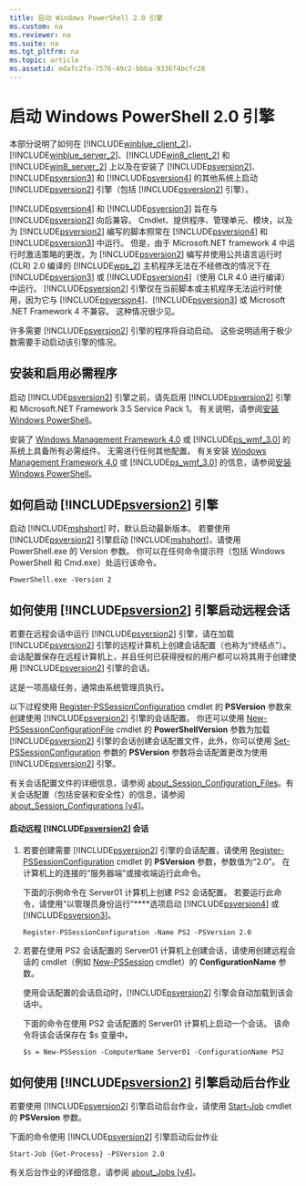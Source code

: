 ```yaml
---
title: 启动 Windows PowerShell 2.0 引擎
ms.custom: na
ms.reviewer: na
ms.suite: na
ms.tgt_pltfrm: na
ms.topic: article
ms.assetid: edafc2fa-7576-49c2-bbba-9336f4bcfc28
---
```

# 启动 Windows PowerShell 2.0 引擎
本部分说明了如何在 [!INCLUDE[winblue_client_2](../Token/winblue_client_2_md.md)]、[!INCLUDE[winblue_server_2](../Token/winblue_server_2_md.md)]、[!INCLUDE[win8_client_2](../Token/win8_client_2_md.md)] 和 [!INCLUDE[win8_server_2](../Token/win8_server_2_md.md)] 上以及在安装了 [!INCLUDE[psversion2](../Token/psversion2_md.md)]、[!INCLUDE[psversion3](../Token/psversion3_md.md)] 和 [!INCLUDE[psversion4](../Token/psversion4_md.md)] 的其他系统上启动 [!INCLUDE[psversion2](../Token/psversion2_md.md)] 引擎（包括 [!INCLUDE[psversion2](../Token/psversion2_md.md)] 引擎）。

[!INCLUDE[psversion4](../Token/psversion4_md.md)] 和 [!INCLUDE[psversion3](../Token/psversion3_md.md)] 旨在与 [!INCLUDE[psversion2](../Token/psversion2_md.md)] 向后兼容。 Cmdlet、提供程序、管理单元、模块，以及为 [!INCLUDE[psversion2](../Token/psversion2_md.md)] 编写的脚本照常在 [!INCLUDE[psversion4](../Token/psversion4_md.md)] 和 [!INCLUDE[psversion3](../Token/psversion3_md.md)] 中运行。 但是，由于 Microsoft.NET framework 4 中运行时激活策略的更改，为 [!INCLUDE[psversion2](../Token/psversion2_md.md)] 编写并使用公共语言运行时 (CLR) 2.0 编译的 [!INCLUDE[wps_2](../Token/wps_2_md.md)] 主机程序无法在不经修改的情况下在 [!INCLUDE[psversion3](../Token/psversion3_md.md)] 或 [!INCLUDE[psversion4](../Token/psversion4_md.md)]（使用 CLR 4.0 进行编译）中运行。 [!INCLUDE[psversion2](../Token/psversion2_md.md)] 引擎仅在当前脚本或主机程序无法运行时使用，因为它与 [!INCLUDE[psversion4](../Token/psversion4_md.md)]、[!INCLUDE[psversion3](../Token/psversion3_md.md)] 或 Microsoft .NET Framework 4 不兼容。 这种情况很少见。

许多需要 [!INCLUDE[psversion2](../Token/psversion2_md.md)] 引擎的程序将自动启动。 这些说明适用于极少数需要手动启动该引擎的情况。

## 安装和启用必需程序
启动 [!INCLUDE[psversion2](../Token/psversion2_md.md)] 引擎之前，请先启用 [!INCLUDE[psversion2](../Token/psversion2_md.md)] 引擎和 Microsoft.NET Framework 3.5 Service Pack 1。 有关说明，请参阅[安装 Windows PowerShell](../Topic/Installing-Windows-PowerShell.md)。

安装了 [Windows Management Framework 4.0](http://go.microsoft.com/fwlink/?LinkID=293881) 或 [!INCLUDE[ps_wmf_3.0](../Token/ps_wmf_3.0_md.md)] 的系统上具备所有必需组件。 无需进行任何其他配置。 有关安装 [Windows Management Framework 4.0](http://go.microsoft.com/fwlink/?LinkID=293881) 或 [!INCLUDE[ps_wmf_3.0](../Token/ps_wmf_3.0_md.md)] 的信息，请参阅[安装 Windows PowerShell](../Topic/Installing-Windows-PowerShell.md)。

## 如何启动 [!INCLUDE[psversion2](../Token/psversion2_md.md)] 引擎
启动 [!INCLUDE[mshshort](../Token/mshshort_md.md)] 时，默认启动最新版本。 若要使用 [!INCLUDE[psversion2](../Token/psversion2_md.md)] 引擎启动 [!INCLUDE[mshshort](../Token/mshshort_md.md)]，请使用 PowerShell.exe 的 Version 参数。 你可以在任何命令提示符（包括 Windows PowerShell 和 Cmd.exe）处运行该命令。

```
PowerShell.exe -Version 2
```

## 如何使用 [!INCLUDE[psversion2](../Token/psversion2_md.md)] 引擎启动远程会话
若要在远程会话中运行 [!INCLUDE[psversion2](../Token/psversion2_md.md)] 引擎，请在加载 [!INCLUDE[psversion2](../Token/psversion2_md.md)] 引擎的远程计算机上创建会话配置（也称为“终结点”）。 会话配置保存在远程计算机上，并且任何已获得授权的用户都可以将其用于创建使用 [!INCLUDE[psversion2](../Token/psversion2_md.md)] 引擎的会话。

这是一项高级任务，通常由系统管理员执行。

以下过程使用 [Register-PSSessionConfiguration](assetId:///e9152ae2-bd6d-4056-9bc7-dc1893aa29ea) cmdlet 的 **PSVersion** 参数来创建使用 [!INCLUDE[psversion2](../Token/psversion2_md.md)] 引擎的会话配置。 你还可以使用 [New-PSSessionConfigurationFile](assetId:///5f3e3633-6e90-479c-aea9-ba45a1954866) cmdlet 的 **PowerShellVersion** 参数为加载 [!INCLUDE[psversion2](../Token/psversion2_md.md)] 引擎的会话创建会话配置文件，此外，你可以使用 [Set-PSSessionConfiguration](assetId:///b21fbad3-1759-4260-b206-dcb8431cd6ea) 参数的 **PSVersion** 参数将会话配置更改为使用 [!INCLUDE[psversion2](../Token/psversion2_md.md)] 引擎。

有关会话配置文件的详细信息，请参阅 [about_Session_Configuration_Files](assetId:///c7217447-1ebf-477b-a8ef-4dbe9a1473b8)。有关会话配置（包括安装和安全性）的信息，请参阅 [about_Session_Configurations [v4]](assetId:///a2fbe12a-350c-4d04-be50-24102824e3ab)。

#### 启动远程 [!INCLUDE[psversion2](../Token/psversion2_md.md)] 会话

1.  若要创建需要 [!INCLUDE[psversion2](../Token/psversion2_md.md)] 引擎的会话配置，请使用 [Register-PSSessionConfiguration](assetId:///e9152ae2-bd6d-4056-9bc7-dc1893aa29ea) cmdlet 的 **PSVersion** 参数，参数值为“2.0”。 在计算机上的连接的“服务器端”或接收端运行此命令。

    下面的示例命令在 Server01 计算机上创建 PS2 会话配置。 若要运行此命令，请使用“以管理员身份运行”****选项启动 [!INCLUDE[psversion4](../Token/psversion4_md.md)] 或 [!INCLUDE[psversion3](../Token/psversion3_md.md)]。

    ```
    Register-PSSessionConfiguration -Name PS2 -PSVersion 2.0
    ```

2.  若要在使用 PS2 会话配置的 Server01 计算机上创建会话，请使用创建远程会话的 cmdlet（例如 [New-PSSession](assetId:///76f6628c-054c-4eda-ba7a-a6f28daaa26f) cmdlet）的 **ConfigurationName** 参数。

    使用会话配置的会话启动时，[!INCLUDE[psversion2](../Token/psversion2_md.md)] 引擎会自动加载到该会话中。

    下面的命令在使用 PS2 会话配置的 Server01 计算机上启动一个会话。 该命令将该会话保存在 $s 变量中。

    ```
    $s = New-PSSession -ComputerName Server01 -ConfigurationName PS2
    ```

## 如何使用 [!INCLUDE[psversion2](../Token/psversion2_md.md)] 引擎启动后台作业
若要使用 [!INCLUDE[psversion2](../Token/psversion2_md.md)] 引擎启动后台作业，请使用 [Start-Job](assetId:///2bc04935-0deb-4ec0-b856-d7290cca6442) cmdlet 的 **PSVersion** 参数。

下面的命令使用 [!INCLUDE[psversion2](../Token/psversion2_md.md)] 引擎启动后台作业

```
Start-Job {Get-Process} -PSVersion 2.0
```

有关后台作业的详细信息，请参阅 [about_Jobs [v4]](assetId:///7362512a-8a4e-4575-b2ea-a740e5c4f002)。



<!--HONumber=Apr16_HO1-->


